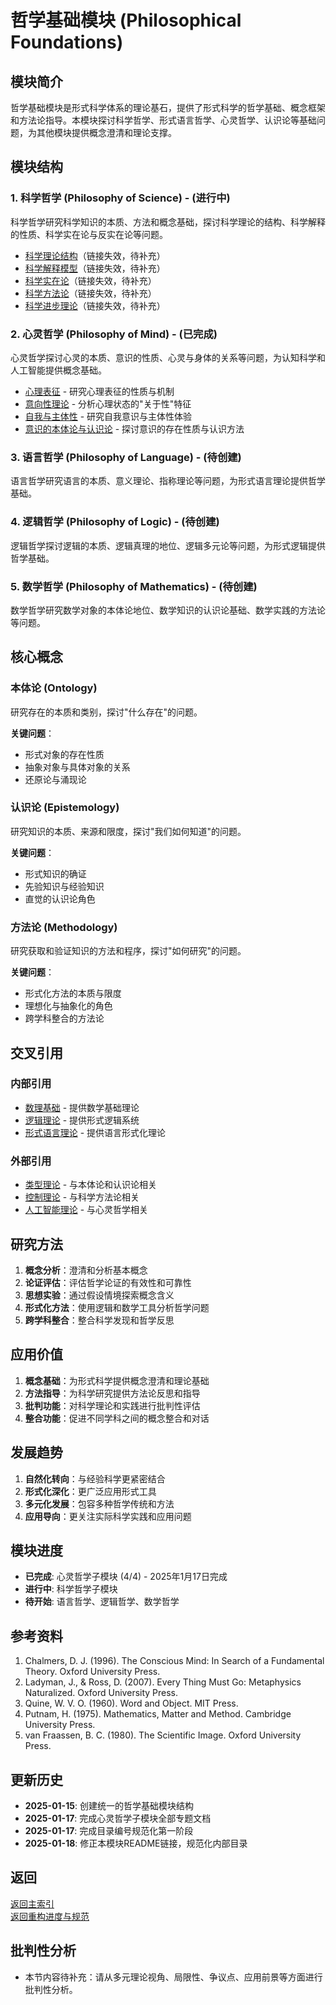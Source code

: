 # 哲学基础模块 (Philosophical Foundations)

## 模块简介

哲学基础模块是形式科学体系的理论基石，提供了形式科学的哲学基础、概念框架和方法论指导。本模块探讨科学哲学、形式语言哲学、心灵哲学、认识论等基础问题，为其他模块提供概念澄清和理论支撑。

## 模块结构

### 1. 科学哲学 (Philosophy of Science) - (进行中)

科学哲学研究科学知识的本质、方法和概念基础，探讨科学理论的结构、科学解释的性质、科学实在论与反实在论等问题。

- [科学理论结构](./01.1_Philosophy_of_Science/01_Scientific_Theory_Structure.md)（链接失效，待补充）
- [科学解释模型](./01.1_Philosophy_of_Science/02_Scientific_Explanation_Models.md)（链接失效，待补充）
- [科学实在论](./01.1_Philosophy_of_Science/03_Scientific_Realism.md)（链接失效，待补充）
- [科学方法论](./01.1_Philosophy_of_Science/04_Scientific_Methodology.md)（链接失效，待补充）
- [科学进步理论](./01.1_Philosophy_of_Science/05_Scientific_Progress_Theories.md)（链接失效，待补充）

### 2. 心灵哲学 (Philosophy of Mind) - (已完成)

心灵哲学探讨心灵的本质、意识的性质、心灵与身体的关系等问题，为认知科学和人工智能提供概念基础。

- [心理表征](./01.2_Philosophy_of_Mind/01_Mental_Representation.md) - 研究心理表征的性质与机制
- [意向性理论](./01.2_Philosophy_of_Mind/02_Intentionality_Theory.md) - 分析心理状态的"关于性"特征
- [自我与主体性](./01.2_Philosophy_of_Mind/03_Self_and_Subjectivity.md) - 研究自我意识与主体性体验
- [意识的本体论与认识论](./01.2_Philosophy_of_Mind/04_Consciousness_Ontology_Epistemology.md) - 探讨意识的存在性质与认识方法

### 3. 语言哲学 (Philosophy of Language) - (待创建)

语言哲学研究语言的本质、意义理论、指称理论等问题，为形式语言理论提供哲学基础。

### 4. 逻辑哲学 (Philosophy of Logic) - (待创建)

逻辑哲学探讨逻辑的本质、逻辑真理的地位、逻辑多元论等问题，为形式逻辑提供哲学基础。

### 5. 数学哲学 (Philosophy of Mathematics) - (待创建)

数学哲学研究数学对象的本体论地位、数学知识的认识论基础、数学实践的方法论等问题。

## 核心概念

### 本体论 (Ontology)

研究存在的本质和类别，探讨"什么存在"的问题。

**关键问题**：

- 形式对象的存在性质
- 抽象对象与具体对象的关系
- 还原论与涌现论

### 认识论 (Epistemology)

研究知识的本质、来源和限度，探讨"我们如何知道"的问题。

**关键问题**：

- 形式知识的确证
- 先验知识与经验知识
- 直觉的认识论角色

### 方法论 (Methodology)

研究获取和验证知识的方法和程序，探讨"如何研究"的问题。

**关键问题**：

- 形式化方法的本质与限度
- 理想化与抽象化的角色
- 跨学科整合的方法论

## 交叉引用

### 内部引用

- [数理基础](../02_Mathematical_Foundations/README.md) - 提供数学基础理论
- [逻辑理论](../03_Logic_Theory/README.md) - 提供形式逻辑系统
- [形式语言理论](../03_Formal_Language_Theory/README.md) - 提供语言形式化理论

### 外部引用

- [类型理论](../05_Type_Theory/README.md) - 与本体论和认识论相关
- [控制理论](../03_Control_Theory/README.md) - 与科学方法论相关
- [人工智能理论](../13_Artificial_Intelligence_Theory/README.md) - 与心灵哲学相关

## 研究方法

1. **概念分析**：澄清和分析基本概念
2. **论证评估**：评估哲学论证的有效性和可靠性
3. **思想实验**：通过假设情境探索概念含义
4. **形式化方法**：使用逻辑和数学工具分析哲学问题
5. **跨学科整合**：整合科学发现和哲学反思

## 应用价值

1. **概念基础**：为形式科学提供概念澄清和理论基础
2. **方法指导**：为科学研究提供方法论反思和指导
3. **批判功能**：对科学理论和实践进行批判性评估
4. **整合功能**：促进不同学科之间的概念整合和对话

## 发展趋势

1. **自然化转向**：与经验科学更紧密结合
2. **形式化深化**：更广泛应用形式工具
3. **多元化发展**：包容多种哲学传统和方法
4. **应用导向**：更关注实际科学实践和应用问题

## 模块进度

- **已完成**: 心灵哲学子模块 (4/4) - 2025年1月17日完成
- **进行中**: 科学哲学子模块
- **待开始**: 语言哲学、逻辑哲学、数学哲学

## 参考资料

1. Chalmers, D. J. (1996). The Conscious Mind: In Search of a Fundamental Theory. Oxford University Press.
2. Ladyman, J., & Ross, D. (2007). Every Thing Must Go: Metaphysics Naturalized. Oxford University Press.
3. Quine, W. V. O. (1960). Word and Object. MIT Press.
4. Putnam, H. (1975). Mathematics, Matter and Method. Cambridge University Press.
5. van Fraassen, B. C. (1980). The Scientific Image. Oxford University Press.

## 更新历史

- **2025-01-15**: 创建统一的哲学基础模块结构
- **2025-01-17**: 完成心灵哲学子模块全部专题文档
- **2025-01-17**: 完成目录编号规范化第一阶段
- **2025-01-18**: 修正本模块README链接，规范化内部目录

## 返回

[返回主索引](../README.md)  
[返回重构进度与规范](../07_重构进度与规范/README.md)

## 批判性分析

- 本节内容待补充：请从多元理论视角、局限性、争议点、应用前景等方面进行批判性分析。

